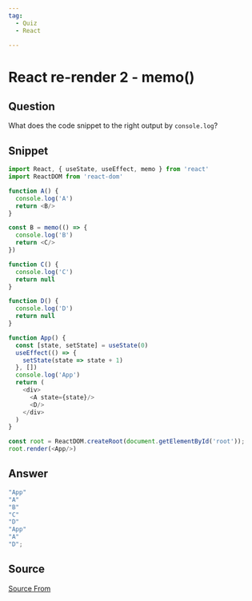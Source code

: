 ```yaml
---
tag:
  - Quiz
  - React

---
```

  
# React re-render 2 - memo()

## Question
What does the code snippet to the right output by `console.log`?

## Snippet
```js
import React, { useState, useEffect, memo } from 'react'
import ReactDOM from 'react-dom'

function A() {
  console.log('A')
  return <B/>
}

const B = memo(() => {
  console.log('B')
  return <C/>
})

function C() {
  console.log('C')
  return null
}

function D() {
  console.log('D')
  return null
}

function App() {
  const [state, setState] = useState(0)
  useEffect(() => {
    setState(state => state + 1)
  }, [])
  console.log('App')
  return (
    <div>
      <A state={state}/>
      <D/>
    </div>
  )
}

const root = ReactDOM.createRoot(document.getElementById('root'));
root.render(<App/>)
```
    
## Answer
```js
"App"
"A"
"B"
"C"
"D"
"App"
"A"
"D";
```


##  Source
[Source From](https://bigfrontend.dev/react-quiz/React-re-render-2)

  